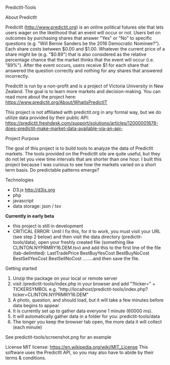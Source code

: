 PredictIt-Tools

About PredictIt

PredictIt (http://www.predictit.org) is an online political futures site that lets users wager on the likelihood that an event will occur or not. Users bet on outcomes by purchasing shares that answer "Yes" or "No" to specific questions (e.g. "Will Bernie Sanders be the 2016 Democratic Nominee?"). Each share costs between $0.00 and $1.00. Whatever the current price of a share might be (e.g. "$0.89") that is also considered as the relative percentage chance that the market thinks that the event will occur (i.e. "89%"). After the event occurs, users receive $1 for each share that answered the question correctly and nothing for any shares that answered incorrectly.

PredictIt is run by a non-profit and is a project of Victoria University in New Zealand. The goal is to learn more markets and decision-making. You can read more about the project here: https://www.predictit.org/About/WhatIsPredictIT

This project is not affiliated with predictit.org in any formal way, but we do utilize data provided by their public API: https://predictit.freshdesk.com/support/solutions/articles/12000001878-does-predictit-make-market-data-available-via-an-api-


Project Purpose

The goal of this project is to build tools to analyze the data of PredictIt markets. The tools provided on the PredictIt site are quite useful, but they do not let you view time intervals that are shorter than one hour. I built this project because I was curious to see how the markets varied on a short term basis.  Do predictable patterns emerge?

Technologies
- D3.js http://d3js.org
- php
- javascript
- data storage: json / tsv

**Currently in early beta**
- this project is still in development
- CRITICAL ERROR: Until I fix this, for it to work, you must visit your URL (see step 2 below) and then visit the data directory (predictit-tools/data), open your freshly created file (something like CLINTON.NYPRMRY16.DEM.tsv) and add this to the first line of the file (tab-delimtted):	LastTradePrice	BestBuyYesCost	BestBuyNoCost	BestSellYesCost	BestSellNoCost ........and then save the file.

Getting started
1. Unzip the package on your local or remote server
2. visit /predictit-tools/index.php in your browser and add "?ticker=" + TICKERSYMBOL
   e.g. "http://localhost/predictit-tools/index.php?ticker=CLINTON.NYPRMRY16.DEM"
3. A photo, question, and  should load, but it will take a few minutes before data begins to appear 
4. It is currently set up to gather data everyone 1 minute (60000 ms). 
5. It will automatically gather data in a folder for you: predictit-tools/data
6. The longer you keep the browser tab open, the more data it will collect (each minute)

See predictit-tools/screenshot.png for an example


License
MIT license: https://en.wikipedia.org/wiki/MIT_License
This software uses the PredictIt API, so you may also have to abide by their terms & conditions.



